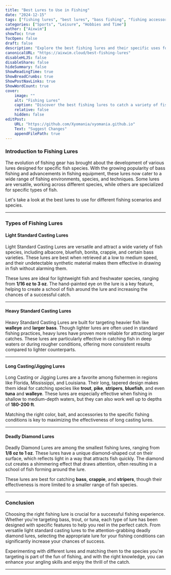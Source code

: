 ```yaml
---
title: "Best Lures to Use in Fishing"
date: "2024-12-15"
tags: ["fishing lures", "best lures", "bass fishing", "fishing accessories", "types of lures"]
categories: ["Sports", "Leisure", "Hobbies and Time"]
author: ["Aixwim"]
showToc: true
TocOpen: false
draft: false
description: "Explore the best fishing lures and their specific uses for catching various fish species. Learn about the different types of lures and how to maximize their effectiveness."
canonicalURL: "https://aixwim.cloud/best-fishing-lures"
disableHLJS: false
disableShare: false
hideSummary: false
ShowReadingTime: true
ShowBreadCrumbs: true
ShowPostNavLinks: true
ShowWordCount: true
cover:
    image: ""
    alt: "Fishing Lures"
    caption: "Discover the best fishing lures to catch a variety of fish."
    relative: false
    hidden: false
editPost:
    URL: "https://github.com/Xyomania/xyomania.github.io"
    Text: "Suggest Changes"
    appendFilePath: true
---
```


### Introduction to Fishing Lures

The evolution of fishing gear has brought about the development of various lures designed for specific fish species. With the growing popularity of bass fishing and advancements in fishing equipment, these lures now cater to a wide range of fishing environments, species, and techniques. Some lures are versatile, working across different species, while others are specialized for specific types of fish.

Let's take a look at the best lures to use for different fishing scenarios and species.

---

### Types of Fishing Lures

#### **Light Standard Casting Lures**

Light Standard Casting Lures are versatile and attract a wide variety of fish species, including albacore, bluefish, bonita, crappie, and certain bass varieties. These lures are best when retrieved at a low to medium speed, and their undetectable synthetic material makes them effective in drawing in fish without alarming them. 

These lures are ideal for lightweight fish and freshwater species, ranging from **1/16 oz to 3 oz**. The hand-painted eye on the lure is a key feature, helping to create a school of fish around the lure and increasing the chances of a successful catch.

---

#### **Heavy Standard Casting Lures**

Heavy Standard Casting Lures are built for targeting heavier fish like **walleye** and **larger bass**. Though lighter lures are often used in standard fishing practices, heavy lures have proven more reliable for attracting larger catches. These lures are particularly effective in catching fish in deep waters or during rougher conditions, offering more consistent results compared to lighter counterparts.

---

#### **Long Casting/Jigging Lures**

Long Casting or Jigging Lures are a favorite among fishermen in regions like Florida, Mississippi, and Louisiana. Their long, tapered design makes them ideal for catching species like **trout**, **pike**, **stripers**, **bluefish**, and even **tuna** and **walleye**. These lures are especially effective when fishing in shallow to medium-depth waters, but they can also work well up to depths of **180-200 ft**. 

Matching the right color, bait, and accessories to the specific fishing conditions is key to maximizing the effectiveness of long casting lures. 

---

#### **Deadly Diamond Lures**

Deadly Diamond Lures are among the smallest fishing lures, ranging from **1/8 oz to 1 oz**. These lures have a unique diamond-shaped cut on their surface, which reflects light in a way that attracts fish quickly. The diamond cut creates a shimmering effect that draws attention, often resulting in a school of fish forming around the lure.

These lures are best for catching **bass**, **crappie**, and **stripers**, though their effectiveness is more limited to a smaller range of fish species.

---

### Conclusion

Choosing the right fishing lure is crucial for a successful fishing experience. Whether you're targeting bass, trout, or tuna, each type of lure has been designed with specific features to help you reel in the perfect catch. From versatile light standard casting lures to the attention-grabbing deadly diamond lures, selecting the appropriate lure for your fishing conditions can significantly increase your chances of success.

Experimenting with different lures and matching them to the species you're targeting is part of the fun of fishing, and with the right knowledge, you can enhance your angling skills and enjoy the thrill of the catch.

---
